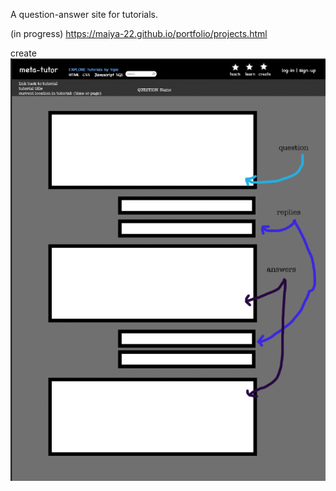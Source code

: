 A question-answer site for tutorials.

(in progress)
https://maiya-22.github.io/portfolio/projects.html

create ![dashboard](github/meta-tutor-wireframe.png)

